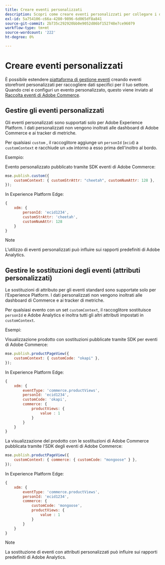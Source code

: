 ```yaml
---
title: Creare eventi personalizzati
description: Scopri come creare eventi personalizzati per collegare i dati di Adobe Commerce ad altri prodotti Adobe DX.
exl-id: 5a754106-c66a-4280-9896-6d065df8a841
source-git-commit: 2b735c292920bb0e9052d86bf152748e7ce96079
workflow-type: tm+mt
source-wordcount: '222'
ht-degree: 0%

---
```


# Creare eventi personalizzati

È possibile estendere [piattaforma di gestione eventi](events.md) creando eventi storefront personalizzati per raccogliere dati specifici per il tuo settore. Quando crei e configuri un evento personalizzato, questo viene inviato al [Raccolta eventi di Adobe Commerce](https://github.com/adobe/commerce-events/tree/main/packages/commerce-events-collectors).

## Gestire gli eventi personalizzati

Gli eventi personalizzati sono supportati solo per Adobe Experience Platform. I dati personalizzati non vengono inoltrati alle dashboard di Adobe Commerce e ai tracker di metriche.

Per qualsiasi `custom` , il raccoglitore aggiunge un `personId` (`ecid`) a `customContext` e racchiude un `xdm` intorno a esso prima dell&#39;inoltro al bordo.

Esempio:

Evento personalizzato pubblicato tramite SDK eventi di Adobe Commerce:

```javascript
mse.publish.custom({
    customContext: { customStrAttr: "cheetah", customNumAttr: 128 },
});
```

In Experience Platform Edge:

```javascript
{
    xdm: {
        personId: 'ecid1234',
        customStrAttr: 'cheetah',
        customNumAttr: 128
    }
}
```

>[!NOTE]
>
> L’utilizzo di eventi personalizzati può influire sui rapporti predefiniti di Adobe Analytics.

## Gestire le sostituzioni degli eventi (attributi personalizzati)

Le sostituzioni di attributo per gli eventi standard sono supportate solo per l’Experience Platform. I dati personalizzati non vengono inoltrati alle dashboard di Commerce e ai tracker di metriche.

Per qualsiasi evento con un set `customContext`, il raccoglitore sostituisce `personId` e Adobe Analytics e inoltra tutti gli altri attributi impostati in `customContext`.

Esempi:

Visualizzazione prodotto con sostituzioni pubblicate tramite SDK per eventi di Adobe Commerce:

```javascript
mse.publish.productPageView({
    customContext: { customCode: "okapi" },
});
```

In Experience Platform Edge:

```javascript
{
    xdm: {
        eventType: 'commerce.productViews',
        personId: 'ecid1234',
        customCode: 'okapi',
        commerce: {
            productViews: {
                value : 1
            }
        }
    }
}
```

La visualizzazione del prodotto con le sostituzioni di Adobe Commerce pubblicata tramite l’SDK degli eventi di Adobe Commerce:

```javascript
mse.publish.productPageView({
    customContext: { commerce: { customCode: "mongoose" } },
});
```

In Experience Platform Edge:

```javascript
{
    xdm: {
        eventType: 'commerce.productViews',
        personId: 'ecid1234',
        commerce: {
            customCode: 'mongoose',
            productViews: {
                value : 1
            }
        }
    }
}
```

>[!NOTE]
>
> La sostituzione di eventi con attributi personalizzati può influire sui rapporti predefiniti di Adobe Analytics.
